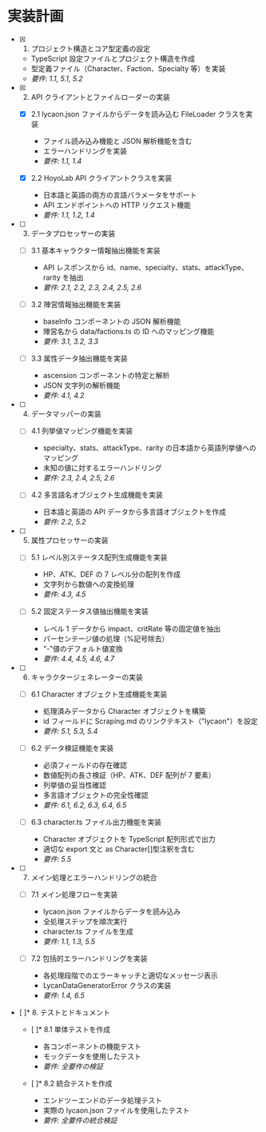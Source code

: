 # 実装計画

- [x] 1. プロジェクト構造とコア型定義の設定

  - TypeScript 設定ファイルとプロジェクト構造を作成
  - 型定義ファイル（Character、Faction、Specialty 等）を実装
  - _要件: 1.1, 5.1, 5.2_

- [x] 2. API クライアントとファイルローダーの実装

  - [x] 2.1 lycaon.json ファイルからデータを読み込む FileLoader クラスを実装

    - ファイル読み込み機能と JSON 解析機能を含む
    - エラーハンドリングを実装
    - _要件: 1.1, 1.4_

  - [x] 2.2 HoyoLab API クライアントクラスを実装
    - 日本語と英語の両方の言語パラメータをサポート
    - API エンドポイントへの HTTP リクエスト機能
    - _要件: 1.1, 1.2, 1.4_

- [ ] 3. データプロセッサーの実装

  - [ ] 3.1 基本キャラクター情報抽出機能を実装

    - API レスポンスから id、name、specialty、stats、attackType、rarity を抽出
    - _要件: 2.1, 2.2, 2.3, 2.4, 2.5, 2.6_

  - [ ] 3.2 陣営情報抽出機能を実装

    - baseInfo コンポーネントの JSON 解析機能
    - 陣営名から data/factions.ts の ID へのマッピング機能
    - _要件: 3.1, 3.2, 3.3_

  - [ ] 3.3 属性データ抽出機能を実装
    - ascension コンポーネントの特定と解析
    - JSON 文字列の解析機能
    - _要件: 4.1, 4.2_

- [ ] 4. データマッパーの実装

  - [ ] 4.1 列挙値マッピング機能を実装

    - specialty、stats、attackType、rarity の日本語から英語列挙値へのマッピング
    - 未知の値に対するエラーハンドリング
    - _要件: 2.3, 2.4, 2.5, 2.6_

  - [ ] 4.2 多言語名オブジェクト生成機能を実装
    - 日本語と英語の API データから多言語オブジェクトを作成
    - _要件: 2.2, 5.2_

- [ ] 5. 属性プロセッサーの実装

  - [ ] 5.1 レベル別ステータス配列生成機能を実装

    - HP、ATK、DEF の 7 レベル分の配列を作成
    - 文字列から数値への変換処理
    - _要件: 4.3, 4.5_

  - [ ] 5.2 固定ステータス値抽出機能を実装
    - レベル 1 データから impact、critRate 等の固定値を抽出
    - パーセンテージ値の処理（%記号除去）
    - "-"値のデフォルト値変換
    - _要件: 4.4, 4.5, 4.6, 4.7_

- [ ] 6. キャラクタージェネレーターの実装

  - [ ] 6.1 Character オブジェクト生成機能を実装

    - 処理済みデータから Character オブジェクトを構築
    - id フィールドに Scraping.md のリンクテキスト（"lycaon"）を設定
    - _要件: 5.1, 5.3, 5.4_

  - [ ] 6.2 データ検証機能を実装

    - 必須フィールドの存在確認
    - 数値配列の長さ検証（HP、ATK、DEF 配列が 7 要素）
    - 列挙値の妥当性確認
    - 多言語オブジェクトの完全性確認
    - _要件: 6.1, 6.2, 6.3, 6.4, 6.5_

  - [ ] 6.3 character.ts ファイル出力機能を実装
    - Character オブジェクトを TypeScript 配列形式で出力
    - 適切な export 文と as Character[]型注釈を含む
    - _要件: 5.5_

- [ ] 7. メイン処理とエラーハンドリングの統合

  - [ ] 7.1 メイン処理フローを実装

    - lycaon.json ファイルからデータを読み込み
    - 全処理ステップを順次実行
    - character.ts ファイルを生成
    - _要件: 1.1, 1.3, 5.5_

  - [ ] 7.2 包括的エラーハンドリングを実装
    - 各処理段階でのエラーキャッチと適切なメッセージ表示
    - LycanDataGeneratorError クラスの実装
    - _要件: 1.4, 6.5_

- [ ]\* 8. テストとドキュメント

  - [ ]\* 8.1 単体テストを作成

    - 各コンポーネントの機能テスト
    - モックデータを使用したテスト
    - _要件: 全要件の検証_

  - [ ]\* 8.2 統合テストを作成
    - エンドツーエンドのデータ処理テスト
    - 実際の lycaon.json ファイルを使用したテスト
    - _要件: 全要件の統合検証_
